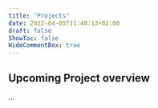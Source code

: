 ```yaml
---
title: "Projects"
date: 2022-04-05T11:40:13+02:00
draft: false
ShowToc: false
HideCommentBox: true
---
```


## Upcoming Project overview

...
